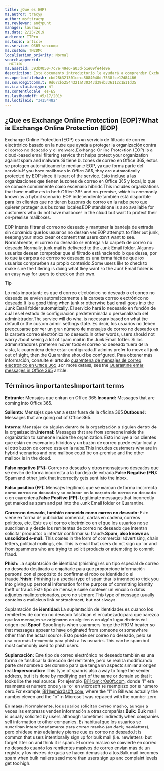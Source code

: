 ```yaml
---
title: ¿Qué es EOP?
ms.author: tracyp
author: msfttracyp
ms.reviewer: andypunt
manager: laurawi
ms.date: 2/25/2019
audience: ITPro
ms.topic: article
ms.service: O365-seccomp
ms.custom: TN2DMC
localization_priority: Normal
search.appverid:
- MET150
ms.assetid: 393b0050-7c7e-49e6-a03d-b1e09fe4de9e
description: Este documento introductorio le ayudará a comprender Exchange Online Protection (EOP) y una terminología importante. Esto es aplicable a los clientes de Office 365 que protegen buzones de correo hospedados en la nube de Exchange Online y a clientes independientes de EOP que protegen buzones locales como Exchange Server 2016.
ms.openlocfilehash: cbd286321301cecc8084040dc7538fce12d84466
ms.sourcegitcommit: 9d67cb52544321a430343d39eb336112c1a11d35
ms.translationtype: MT
ms.contentlocale: es-ES
ms.lasthandoff: 05/17/2019
ms.locfileid: "34154482"
---
```

## <a name="what-is-exchange-online-protection-eop"></a><span data-ttu-id="9c2d1-104">¿Qué es Exchange Online Protection (EOP)?</span><span class="sxs-lookup"><span data-stu-id="9c2d1-104">What is Exchange Online Protection (EOP)</span></span>

<span data-ttu-id="9c2d1-105">Exchange Online Protection (EOP) es un servicio de filtrado de correo electrónico basado en la nube que ayuda a proteger la organización contra el correo no deseado y el malware.</span><span class="sxs-lookup"><span data-stu-id="9c2d1-105">Exchange Online Protection (EOP) is a cloud-based email filtering service that helps protect your organization against spam and malware.</span></span> <span data-ttu-id="9c2d1-106">Si tiene buzones de correo en Office 365, estos se protegen automáticamente mediante EOP, ya que forma parte del servicio.</span><span class="sxs-lookup"><span data-stu-id="9c2d1-106">If you have mailboxes in Office 365, they are automatically protected by EOP since it is part of the service.</span></span> <span data-ttu-id="9c2d1-107">Esto incluye a las organizaciones que tienen buzones de correo en Office 365 y local, lo que se conoce comúnmente como escenario híbrido.</span><span class="sxs-lookup"><span data-stu-id="9c2d1-107">This includes organizations that have mailboxes in both Office 365 and on-premise, which is commonly known as a hybrid scenario.</span></span> <span data-ttu-id="9c2d1-108">EOP independiente también está disponible para los clientes que no tienen buzones de correo en la nube pero que quieren proteger sus buzones locales.</span><span class="sxs-lookup"><span data-stu-id="9c2d1-108">EOP standalone is also available for customers who do not have mailboxes in the cloud but want to protect their on-premise mailboxes.</span></span> 

<span data-ttu-id="9c2d1-109">EOP intenta filtrar el correo no deseado y mantener la bandeja de entrada sin contenido que los usuarios no desean ver.</span><span class="sxs-lookup"><span data-stu-id="9c2d1-109">EOP attempts to filter out junk, keeping your Inbox clear of content that users don't want to see.</span></span> <span data-ttu-id="9c2d1-110">Normalmente, el correo no deseado se entrega a la carpeta de correo no deseado.</span><span class="sxs-lookup"><span data-stu-id="9c2d1-110">Normally, junk mail is delivered to the Junk Email folder.</span></span> <span data-ttu-id="9c2d1-111">Algunos usuarios desean comprobar que el filtrado está haciendo lo que desea, por lo que la carpeta de correo no deseado es una forma fácil de que los usuarios comprueben su propio contenido.</span><span class="sxs-lookup"><span data-stu-id="9c2d1-111">Some users like to check to make sure the filtering is doing what they want so the Junk Email folder is an easy way for users to check on their own.</span></span>  

> [!TIP]
> <span data-ttu-id="9c2d1-112">Lo más importante es que el correo electrónico no deseado o el correo no deseado se envíen automáticamente a la carpeta correo electrónico no deseado.</span><span class="sxs-lookup"><span data-stu-id="9c2d1-112">It is a good thing when junk or otherwise bad email goes into the Junk Email folder automatically.</span></span> <span data-ttu-id="9c2d1-113">El servicio hará lo necesario en función de cuál es el estado de configuración predeterminada o personalizada del administrador.</span><span class="sxs-lookup"><span data-stu-id="9c2d1-113">The service will do what is necessary based on what the default or the custom admin settings state.</span></span> <span data-ttu-id="9c2d1-114">Es decir, los usuarios no deben preocuparse por ver un gran número de mensajes de correo no deseado en la carpeta correo electrónico no deseado.</span><span class="sxs-lookup"><span data-stu-id="9c2d1-114">In other words, users should not worry about seeing a lot of spam mail in the Junk Email folder.</span></span> <span data-ttu-id="9c2d1-115">Si los administradores prefieren mover todo el correo no deseado fuera de la vista, la cuarentena debe estar configurada.</span><span class="sxs-lookup"><span data-stu-id="9c2d1-115">If admins prefer to move all junk out of sight, then the Quarantine should be configured.</span></span> <span data-ttu-id="9c2d1-116">Para obtener más información, consulte el artículo [cuarentena de mensajes de correo electrónico en Office 365](../quarantine-email-messages.md) .</span><span class="sxs-lookup"><span data-stu-id="9c2d1-116">For more details, see the [Quarantine email messages in Office 365](../quarantine-email-messages.md) article.</span></span>

## <a name="important-terms"></a><span data-ttu-id="9c2d1-117">Términos importantes</span><span class="sxs-lookup"><span data-stu-id="9c2d1-117">Important terms</span></span>

<span data-ttu-id="9c2d1-118">**Entrante:** Mensajes que entran en Office 365.</span><span class="sxs-lookup"><span data-stu-id="9c2d1-118">**Inbound:** Messages that are coming into Office 365.</span></span>

<span data-ttu-id="9c2d1-119">**Saliente:** Mensajes que van a estar fuera de la oficina 365.</span><span class="sxs-lookup"><span data-stu-id="9c2d1-119">**Outbound:** Messages that are going out of Office 365.</span></span>

<span data-ttu-id="9c2d1-120">**Interna:** Mensajes de alguien dentro de la organización a alguien dentro de la organización.</span><span class="sxs-lookup"><span data-stu-id="9c2d1-120">**Internal:** Messages that are from someone inside the organization to someone inside the organization.</span></span> <span data-ttu-id="9c2d1-121">Esto incluye a los clientes que están en escenarios híbridos y un buzón de correo puede estar local y el otro buzón de correo está en la nube.</span><span class="sxs-lookup"><span data-stu-id="9c2d1-121">This includes customers who are in hybrid scenarios and one mailbox could be on-premise and the other mailbox is in the cloud.</span></span>

<span data-ttu-id="9c2d1-122">**Falso negativo (FN):** Correo no deseado y otros mensajes no deseados que se envían de forma incorrecta a la bandeja de entrada.</span><span class="sxs-lookup"><span data-stu-id="9c2d1-122">**False Negative (FN):** Spam and other junk that incorrectly gets sent into the inbox.</span></span>

<span data-ttu-id="9c2d1-123">**Falso positivo (FP):** Mensajes legítimos que se marcan de forma incorrecta como correo no deseado y se colocan en la carpeta de correo no deseado o en cuarentena.</span><span class="sxs-lookup"><span data-stu-id="9c2d1-123">**False Positive (FP):** Legitimate messages that incorrectly get marked as spam and put into the Junk Email folder or Quarantine.</span></span>

<span data-ttu-id="9c2d1-124">**Correo no deseado, también conocido como correo no deseado:** Esto viene en forma de publicidad comercial, cartas en cadena, correos políticos, etc. Este es el correo electrónico en el que los usuarios no se suscriben a y desde los remitentes de correo no deseado que intentan solicitar productos o intentar confirmar su fraude.</span><span class="sxs-lookup"><span data-stu-id="9c2d1-124">**Spam, also known as unsolicited e-mail:** This comes in the form of commercial advertising, chain letters, political mailings, etc. This is email that users do not sign up for and from spammers who are trying to solicit products or attempting to commit fraud.</span></span>

<span data-ttu-id="9c2d1-125">**Phish:** La suplantación de identidad (phishing) es un tipo especial de correo no deseado destinado a engañarle para que proporcione información personal con el propósito de confirmar el robo de identidad o el fraude.</span><span class="sxs-lookup"><span data-stu-id="9c2d1-125">**Phish:** Phishing is a special type of spam that is intended to trick you into giving up personal information for the purpose of committing identity theft or fraud.</span></span> <span data-ttu-id="9c2d1-126">Este tipo de mensaje suele contener un vínculo o datos adjuntos malintencionados, pero no siempre.</span><span class="sxs-lookup"><span data-stu-id="9c2d1-126">This type of message usually contains a malicious link or attachment, but not always.</span></span>

<span data-ttu-id="9c2d1-127">Suplantación de **identidad:** La suplantación de identidades es cuando los remitentes de correo no deseado falsifican el encabezado para que parezca que los mensajes se originaron en alguien o en algún lugar distinto del origen real.</span><span class="sxs-lookup"><span data-stu-id="9c2d1-127">**Spoof:** Spoofing is when spammers forge the FROM header so that messages appear to have originated from someone or somewhere other than the actual source.</span></span> <span data-ttu-id="9c2d1-128">Esto puede ser correo no deseado, pero se usa con más frecuencia para phish a los usuarios.</span><span class="sxs-lookup"><span data-stu-id="9c2d1-128">This can be spam but most commonly used to phish users.</span></span>

<span data-ttu-id="9c2d1-129">**Suplantación:** Este tipo de correo electrónico no deseado también es una forma de falsificar la dirección del remitente, pero se realiza modificando parte del nombre o del dominio para que tenga un aspecto similar al origen real.</span><span class="sxs-lookup"><span data-stu-id="9c2d1-129">**Impersonation:** This type of spam is also a way to forge the sender address, but it is done by modifying part of the name or domain so that it looks like the real source.</span></span> <span data-ttu-id="9c2d1-130">Por ejemplo, Bi11@micr0s0ft.com, donde "l" era realmente el número once y la "o" en Microsoft se reemplazó por el número cero.</span><span class="sxs-lookup"><span data-stu-id="9c2d1-130">For example, Bi11@micr0s0ft.com, where the "l" in Bill was actually the number eleven and the "o" in Microsoft was replaced with the number zero.</span></span>

<span data-ttu-id="9c2d1-131">En **masa:** Normalmente, los usuarios solicitan correo masivo, aunque a veces las empresas venden información a otras compañías.</span><span class="sxs-lookup"><span data-stu-id="9c2d1-131">**Bulk:** Bulk mail is usually solicited by users, although sometimes indirectly when companies sell information to other companies.</span></span> <span data-ttu-id="9c2d1-132">Es habitual que los usuarios se suscriban intencionadamente para correo masivo (es decir, newletters), pero olvídese más adelante y piense que es correo no deseado.</span><span class="sxs-lookup"><span data-stu-id="9c2d1-132">It is common that users intentionally sign up for bulk mail (i.e. newletters) but forget later on and think it is spam.</span></span> <span data-ttu-id="9c2d1-133">El correo masivo se convierte en correo no deseado cuando los remitentes masivos de correo envían más de un registro y los niveles de queja se hacen demasiado altos.</span><span class="sxs-lookup"><span data-stu-id="9c2d1-133">Bulk mail becomes spam when bulk mailers send more than users sign up and complaint levels get too high.</span></span>
